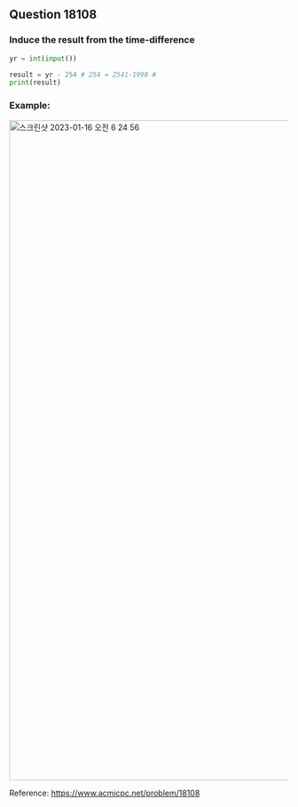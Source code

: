 ## Question 18108

### Induce the result from the time-difference

```python 3
yr = int(input())

result = yr - 254 # 254 = 2541-1998 #
print(result)
```


### Example:
<img width="1187" alt="스크린샷 2023-01-16 오전 6 24 56" src="https://user-images.githubusercontent.com/107760647/212568074-50befdcd-5a81-4128-b705-21aea4487d17.png">


Reference:
https://www.acmicpc.net/problem/18108
